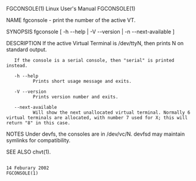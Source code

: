 FGCONSOLE(1)                                                                              Linux User's Manual                                                                             FGCONSOLE(1)

NAME
       fgconsole - print the number of the active VT.

SYNOPSIS
       fgconsole [ -h --help | -V --version | -n --next-available ]

DESCRIPTION
       If the active Virtual Terminal is /dev/ttyN, then prints N on standard output.

       If the console is a serial console, then "serial" is printed instead.

       -h --help
              Prints short usage message and exits.

       -V --version
              Prints version number and exits.

       --next-available
              Will show the next unallocated virtual terminal. Normally 6 virtual terminals are allocated, with number 7 used for X; this will return "8" in this case.

NOTES
       Under devfs, the consoles are in /dev/vc/N.  devfsd may maintain symlinks for compatibility.

SEE ALSO
       chvt(1).

                                                                                           14 Feburary 2002                                                                               FGCONSOLE(1)
